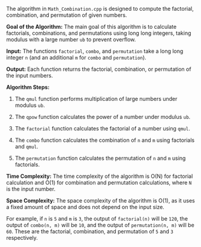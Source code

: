 The algorithm in `Math_Combination.cpp` is designed to compute the factorial, combination, and permutation of given numbers. 

**Goal of the Algorithm:**
The main goal of this algorithm is to calculate factorials, combinations, and permutations using long long integers, taking modulus with a large number `ub` to prevent overflow.

**Input:**
The functions `factorial`, `combo`, and `permutation` take a long long integer `n` (and an additional `m` for `combo` and `permutation`).

**Output:**
Each function returns the factorial, combination, or permutation of the input numbers.

**Algorithm Steps:**

1. The `qmul` function performs multiplication of large numbers under modulus `ub`.

2. The `qpow` function calculates the power of a number under modulus `ub`.

3. The `factorial` function calculates the factorial of a number using `qmul`.

4. The `combo` function calculates the combination of `n` and `m` using factorials and `qmul`.

5. The `permutation` function calculates the permutation of `n` and `m` using factorials.

**Time Complexity:**
The time complexity of the algorithm is O(N) for factorial calculation and O(1) for combination and permutation calculations, where `N` is the input number.

**Space Complexity:**
The space complexity of the algorithm is O(1), as it uses a fixed amount of space and does not depend on the input size.

For example, if `n` is `5` and `m` is `3`, the output of `factorial(n)` will be `120`, the output of `combo(n, m)` will be `10`, and the output of `permutation(n, m)` will be `60`. These are the factorial, combination, and permutation of `5` and `3` respectively.
